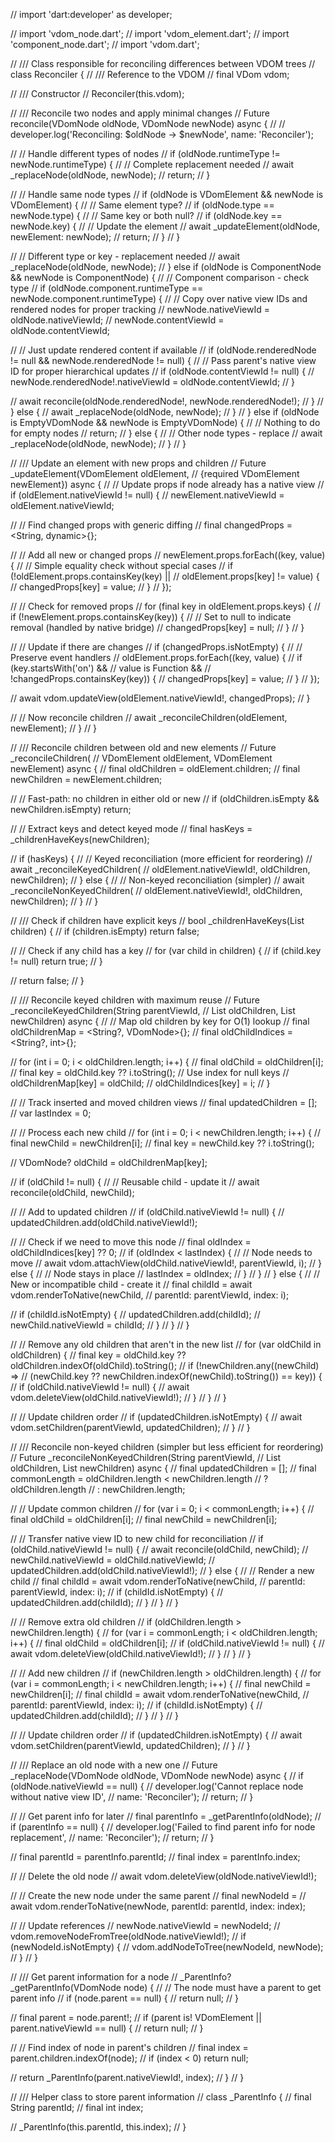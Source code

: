 // import 'dart:developer' as developer;

// import 'vdom_node.dart';
// import 'vdom_element.dart';
// import 'component_node.dart';
// import 'vdom.dart';

// /// Class responsible for reconciling differences between VDOM trees
// class Reconciler {
//   /// Reference to the VDOM
//   final VDom vdom;

//   /// Constructor
//   Reconciler(this.vdom);

//   /// Reconcile two nodes and apply minimal changes
//   Future<void> reconcile(VDomNode oldNode, VDomNode newNode) async {
//     // developer.log('Reconciling: $oldNode -> $newNode', name: 'Reconciler');

//     // Handle different types of nodes
//     if (oldNode.runtimeType != newNode.runtimeType) {
//       // Complete replacement needed
//       await _replaceNode(oldNode, newNode);
//       return;
//     }

//     // Handle same node types
//     if (oldNode is VDomElement && newNode is VDomElement) {
//       // Same element type?
//       if (oldNode.type == newNode.type) {
//         // Same key or both null?
//         if (oldNode.key == newNode.key) {
//           // Update the element
//           await _updateElement(oldNode, newElement: newNode);
//           return;
//         }
//       }

//       // Different type or key - replacement needed
//       await _replaceNode(oldNode, newNode);
//     } else if (oldNode is ComponentNode && newNode is ComponentNode) {
//       // Component comparison - check type
//       if (oldNode.component.runtimeType == newNode.component.runtimeType) {
//         // Copy over native view IDs and rendered nodes for proper tracking
//         newNode.nativeViewId = oldNode.nativeViewId;
//         newNode.contentViewId = oldNode.contentViewId;

//         // Just update rendered content if available
//         if (oldNode.renderedNode != null && newNode.renderedNode != null) {
//           // Pass parent's native view ID for proper hierarchical updates
//           if (oldNode.contentViewId != null) {
//             newNode.renderedNode!.nativeViewId = oldNode.contentViewId;
//           }

//           await reconcile(oldNode.renderedNode!, newNode.renderedNode!);
//         }
//       } else {
//         await _replaceNode(oldNode, newNode);
//       }
//     } else if (oldNode is EmptyVDomNode && newNode is EmptyVDomNode) {
//       // Nothing to do for empty nodes
//       return;
//     } else {
//       // Other node types - replace
//       await _replaceNode(oldNode, newNode);
//     }
//   }

//   /// Update an element with new props and children
//   Future<void> _updateElement(VDomElement oldElement,
//       {required VDomElement newElement}) async {
//     // Update props if node already has a native view
//     if (oldElement.nativeViewId != null) {
//       newElement.nativeViewId = oldElement.nativeViewId;

//       // Find changed props with generic diffing
//       final changedProps = <String, dynamic>{};

//       // Add all new or changed props
//       newElement.props.forEach((key, value) {
//         // Simple equality check without special cases
//         if (!oldElement.props.containsKey(key) ||
//             oldElement.props[key] != value) {
//           changedProps[key] = value;
//         }
//       });

//       // Check for removed props
//       for (final key in oldElement.props.keys) {
//         if (!newElement.props.containsKey(key)) {
//           // Set to null to indicate removal (handled by native bridge)
//           changedProps[key] = null;
//         }
//       }

//       // Update if there are changes
//       if (changedProps.isNotEmpty) {
//         // Preserve event handlers
//         oldElement.props.forEach((key, value) {
//           if (key.startsWith('on') &&
//               value is Function &&
//               !changedProps.containsKey(key)) {
//             changedProps[key] = value;
//           }
//         });

//         await vdom.updateView(oldElement.nativeViewId!, changedProps);
//       }

//       // Now reconcile children
//       await _reconcileChildren(oldElement, newElement);
//     }
//   }

//   /// Reconcile children between old and new elements
//   Future<void> _reconcileChildren(
//       VDomElement oldElement, VDomElement newElement) async {
//     final oldChildren = oldElement.children;
//     final newChildren = newElement.children;

//     // Fast-path: no children in either old or new
//     if (oldChildren.isEmpty && newChildren.isEmpty) return;

//     // Extract keys and detect keyed mode
//     final hasKeys = _childrenHaveKeys(newChildren);

//     if (hasKeys) {
//       // Keyed reconciliation (more efficient for reordering)
//       await _reconcileKeyedChildren(
//           oldElement.nativeViewId!, oldChildren, newChildren);
//     } else {
//       // Non-keyed reconciliation (simpler)
//       await _reconcileNonKeyedChildren(
//           oldElement.nativeViewId!, oldChildren, newChildren);
//     }
//   }

//   /// Check if children have explicit keys
//   bool _childrenHaveKeys(List<VDomNode> children) {
//     if (children.isEmpty) return false;

//     // Check if any child has a key
//     for (var child in children) {
//       if (child.key != null) return true;
//     }

//     return false;
//   }

//   /// Reconcile keyed children with maximum reuse
//   Future<void> _reconcileKeyedChildren(String parentViewId,
//       List<VDomNode> oldChildren, List<VDomNode> newChildren) async {
//     // Map old children by key for O(1) lookup
//     final oldChildrenMap = <String?, VDomNode>{};
//     final oldChildIndices = <String?, int>{};

//     for (int i = 0; i < oldChildren.length; i++) {
//       final oldChild = oldChildren[i];
//       final key = oldChild.key ?? i.toString(); // Use index for null keys
//       oldChildrenMap[key] = oldChild;
//       oldChildIndices[key] = i;
//     }

//     // Track inserted and moved children views
//     final updatedChildren = <String>[];
//     var lastIndex = 0;

//     // Process each new child
//     for (int i = 0; i < newChildren.length; i++) {
//       final newChild = newChildren[i];
//       final key = newChild.key ?? i.toString();

//       VDomNode? oldChild = oldChildrenMap[key];

//       if (oldChild != null) {
//         // Reusable child - update it
//         await reconcile(oldChild, newChild);

//         // Add to updated children
//         if (oldChild.nativeViewId != null) {
//           updatedChildren.add(oldChild.nativeViewId!);

//           // Check if we need to move this node
//           final oldIndex = oldChildIndices[key] ?? 0;
//           if (oldIndex < lastIndex) {
//             // Node needs to move
//             await vdom.attachView(oldChild.nativeViewId!, parentViewId, i);
//           } else {
//             // Node stays in place
//             lastIndex = oldIndex;
//           }
//         }
//       } else {
//         // New or incompatible child - create it
//         final childId = await vdom.renderToNative(newChild,
//             parentId: parentViewId, index: i);

//         if (childId.isNotEmpty) {
//           updatedChildren.add(childId);
//           newChild.nativeViewId = childId;
//         }
//       }
//     }

//     // Remove any old children that aren't in the new list
//     for (var oldChild in oldChildren) {
//       final key = oldChild.key ?? oldChildren.indexOf(oldChild).toString();
//       if (!newChildren.any((newChild) =>
//           (newChild.key ?? newChildren.indexOf(newChild).toString()) == key)) {
//         if (oldChild.nativeViewId != null) {
//           await vdom.deleteView(oldChild.nativeViewId!);
//         }
//       }
//     }

//     // Update children order
//     if (updatedChildren.isNotEmpty) {
//       await vdom.setChildren(parentViewId, updatedChildren);
//     }
//   }

//   /// Reconcile non-keyed children (simpler but less efficient for reordering)
//   Future<void> _reconcileNonKeyedChildren(String parentViewId,
//       List<VDomNode> oldChildren, List<VDomNode> newChildren) async {
//     final updatedChildren = <String>[];
//     final commonLength = oldChildren.length < newChildren.length
//         ? oldChildren.length
//         : newChildren.length;

//     // Update common children
//     for (var i = 0; i < commonLength; i++) {
//       final oldChild = oldChildren[i];
//       final newChild = newChildren[i];

//       // Transfer native view ID to new child for reconciliation
//       if (oldChild.nativeViewId != null) {
//         await reconcile(oldChild, newChild);
//         newChild.nativeViewId = oldChild.nativeViewId;
//         updatedChildren.add(oldChild.nativeViewId!);
//       } else {
//         // Render a new child
//         final childId = await vdom.renderToNative(newChild,
//             parentId: parentViewId, index: i);
//         if (childId.isNotEmpty) {
//           updatedChildren.add(childId);
//         }
//       }
//     }

//     // Remove extra old children
//     if (oldChildren.length > newChildren.length) {
//       for (var i = commonLength; i < oldChildren.length; i++) {
//         final oldChild = oldChildren[i];
//         if (oldChild.nativeViewId != null) {
//           await vdom.deleteView(oldChild.nativeViewId!);
//         }
//       }
//     }

//     // Add new children
//     if (newChildren.length > oldChildren.length) {
//       for (var i = commonLength; i < newChildren.length; i++) {
//         final newChild = newChildren[i];
//         final childId = await vdom.renderToNative(newChild,
//             parentId: parentViewId, index: i);
//         if (childId.isNotEmpty) {
//           updatedChildren.add(childId);
//         }
//       }
//     }

//     // Update children order
//     if (updatedChildren.isNotEmpty) {
//       await vdom.setChildren(parentViewId, updatedChildren);
//     }
//   }

//   /// Replace an old node with a new one
//   Future<void> _replaceNode(VDomNode oldNode, VDomNode newNode) async {
//     if (oldNode.nativeViewId == null) {
//       developer.log('Cannot replace node without native view ID',
//           name: 'Reconciler');
//       return;
//     }

//     // Get parent info for later
//     final parentInfo = _getParentInfo(oldNode);
//     if (parentInfo == null) {
//       developer.log('Failed to find parent info for node replacement',
//           name: 'Reconciler');
//       return;
//     }

//     final parentId = parentInfo.parentId;
//     final index = parentInfo.index;

//     // Delete the old node
//     await vdom.deleteView(oldNode.nativeViewId!);

//     // Create the new node under the same parent
//     final newNodeId =
//         await vdom.renderToNative(newNode, parentId: parentId, index: index);

//     // Update references
//     newNode.nativeViewId = newNodeId;
//     vdom.removeNodeFromTree(oldNode.nativeViewId!);
//     if (newNodeId.isNotEmpty) {
//       vdom.addNodeToTree(newNodeId, newNode);
//     }
//   }

//   /// Get parent information for a node
//   _ParentInfo? _getParentInfo(VDomNode node) {
//     // The node must have a parent to get parent info
//     if (node.parent == null) {
//       return null;
//     }

//     final parent = node.parent!;
//     if (parent is! VDomElement || parent.nativeViewId == null) {
//       return null;
//     }

//     // Find index of node in parent's children
//     final index = parent.children.indexOf(node);
//     if (index < 0) return null;

//     return _ParentInfo(parent.nativeViewId!, index);
//   }
// }

// /// Helper class to store parent information
// class _ParentInfo {
//   final String parentId;
//   final int index;

//   _ParentInfo(this.parentId, this.index);
// }

